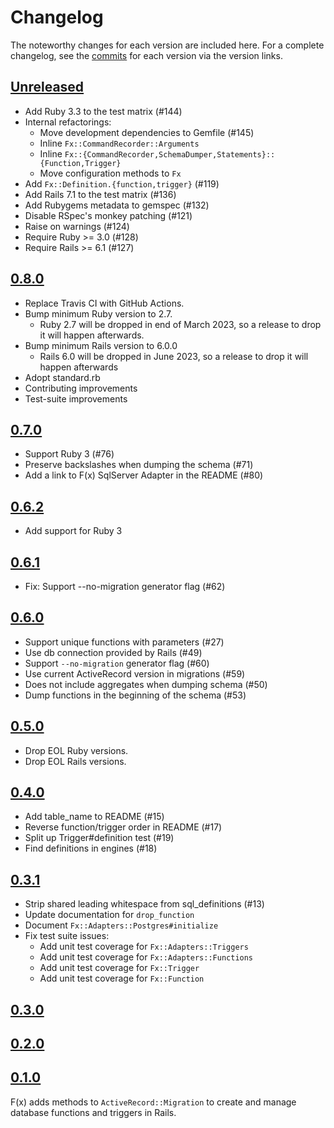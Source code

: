 # Changelog

The noteworthy changes for each version are included here. For a complete
changelog, see the [commits] for each version via the version links.

[commits]: https://github.com/teoljungberg/fx/commits/master

## [Unreleased]

[Unreleased]: https://github.com/teoljungberg/fx/compare/v0.8.0..HEAD

- Add Ruby 3.3 to the test matrix (#144)
- Internal refactorings:
  - Move development dependencies to Gemfile (#145)
  - Inline `Fx::CommandRecorder::Arguments`
  - Inline `Fx::{CommandRecorder,SchemaDumper,Statements}::{Function,Trigger}`
  - Move configuration methods to `Fx`
- Add `Fx::Definition.{function,trigger}` (#119)
- Add Rails 7.1 to the test matrix (#136)
- Add Rubygems metadata to gemspec (#132)
- Disable RSpec's monkey patching (#121)
- Raise on warnings (#124)
- Require Ruby >= 3.0 (#128)
- Require Rails >= 6.1 (#127)

## [0.8.0]

[0.8.0]: https://github.com/teoljungberg/fx/compare/v0.7.0...v0.8.0

- Replace Travis CI with GitHub Actions.
- Bump minimum Ruby version to 2.7.
   - Ruby 2.7 will be dropped in end of March 2023, so a release to drop it will
     happen afterwards.
- Bump minimum Rails version to 6.0.0
   - Rails 6.0 will be dropped in June 2023, so a release to drop it will happen
     afterwards
- Adopt standard.rb
- Contributing improvements
- Test-suite improvements

## [0.7.0]

[0.7.0]: https://github.com/teoljungberg/fx/compare/v0.6.2...v0.7.0

- Support Ruby 3 (#76)
- Preserve backslashes when dumping the schema (#71)
- Add a link to F(x) SqlServer Adapter in the README (#80)

## [0.6.2]

[0.6.2]: https://github.com/teoljungberg/fx/compare/v0.6.1...v0.6.2

- Add support for Ruby 3

## [0.6.1]

[0.6.1]: https://github.com/teoljungberg/fx/compare/v0.6.0...v0.6.1

- Fix: Support --no-migration generator flag (#62)

## [0.6.0]

[0.6.0]: https://github.com/teoljungberg/fx/compare/v0.5.0...v0.6.0

- Support unique functions with parameters (#27)
- Use db connection provided by Rails (#49)
- Support `--no-migration` generator flag (#60)
- Use current ActiveRecord version in migrations (#59)
- Does not include aggregates when dumping schema (#50)
- Dump functions in the beginning of the schema (#53)

## [0.5.0]

[0.5.0]: https://github.com/teoljungberg/fx/compare/v0.4.0...v0.5.0

- Drop EOL Ruby versions.
- Drop EOL Rails versions.

## [0.4.0]

[0.4.0]: https://github.com/teoljungberg/fx/compare/v0.3.1...v0.4.0

- Add table_name to README (#15)
- Reverse function/trigger order in README (#17)
- Split up Trigger#definition test (#19)
- Find definitions in engines (#18)

## [0.3.1]

[0.3.1]: https://github.com/teoljungberg/fx/compare/v0.3.0...v0.3.1

- Strip shared leading whitespace from sql_definitions (#13)
- Update documentation for `drop_function`
- Document `Fx::Adapters::Postgres#initialize`
- Fix test suite issues:
   - Add unit test coverage for `Fx::Adapters::Triggers`
   - Add unit test coverage for `Fx::Adapters::Functions`
   - Add unit test coverage for `Fx::Trigger`
   - Add unit test coverage for `Fx::Function`

## [0.3.0]

[0.3.0]: https://github.com/teoljungberg/fx/compare/v0.2.0...v0.3.0

## [0.2.0]

[0.2.0]: https://github.com/teoljungberg/fx/compare/v0.1.0...v0.2.0

## [0.1.0]

F(x) adds methods to `ActiveRecord::Migration` to create and manage database
functions and triggers in Rails.

[0.1.0]: https://github.com/teoljungberg/fx/compare/4ccf986643d9de82038977eff8c6b1a4a716d698...v0.1.0
